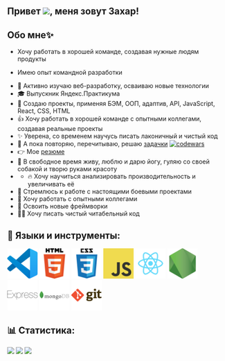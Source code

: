## Привет <img src="https://github.com/blackcater/blackcater/raw/main/images/Hi.gif" height="26"/>, меня зовут Захар!


## Обо мне✨

* Хочу работать в хорошей команде, создавая нужные людям продукты

* Имею опыт командной разработки
 - :mag_right:  Активно изучаю веб-разработку, осваиваю новые технологии
 - :mortar_board: Выпускник Яндекс.Практикума
 - :memo: Создаю проекты, применяя БЭМ, ООП, адаптив, API, JavaScript, React, CSS, HTML
 - :thumbsup: Хочу работать в хорошей команде с опытными коллегами, создавая реальные проекты
 - :sparkles: Уверена, со временем научусь писать лаконичный и чистый код
 - :muscle:  А пока повторяю, перечитываю, решаю [задачки](https://www.codewars.com/users/gutmalina) [![codewars](https://www.codewars.com/users/gutmalina/badges/micro)](https://www.codewars.com/users/gutmalina/badges/micro) 
 - :point_right: Мое [резюме](https://github.com/gutmalina/gutmalina/blob/master/image/Гуткевич%20Марина%20Ивановна%20(5).pdf)
 - :dancer: В свободное время живу, люблю и дарю йогу, гуляю со своей собакой и творю руками красоту
 - - 🔥 Хочу научиться анализировать производительность и увеличивать её
- 🎯 Стремлюсь к работе с настоящими боевыми проектами
- 🔞 Хочу работать с опытными коллегами
- 🏫 Освоить новые фреймворки
- ✍🏻 Хочу писать чистый читабельный код

## :hammer: Языки и инструменты:
<p>
<img src="https://raw.githubusercontent.com/github/explore/80688e429a7d4ef2fca1e82350fe8e3517d3494d/topics/visual-studio-code/visual-studio-code.png" alt="VS Code" height="70">
<img src="https://raw.githubusercontent.com/github/explore/80688e429a7d4ef2fca1e82350fe8e3517d3494d/topics/html/html.png" alt="HTML" height="70">
<img src="https://raw.githubusercontent.com/github/explore/80688e429a7d4ef2fca1e82350fe8e3517d3494d/topics/css/css.png" alt="CSS" height="70" >
<img src="https://raw.githubusercontent.com/github/explore/80688e429a7d4ef2fca1e82350fe8e3517d3494d/topics/javascript/javascript.png" alt="Javascript" height="70">
<img src="https://raw.githubusercontent.com/github/explore/80688e429a7d4ef2fca1e82350fe8e3517d3494d/topics/react/react.png" alt="React" height="70">
<img src="https://raw.githubusercontent.com/github/explore/80688e429a7d4ef2fca1e82350fe8e3517d3494d/topics/nodejs/nodejs.png" alt="NodeJS" height="70">
<img src="https://raw.githubusercontent.com/github/explore/80688e429a7d4ef2fca1e82350fe8e3517d3494d/topics/express/express.png" alt="Express" height="70">
<img src="https://raw.githubusercontent.com/github/explore/80688e429a7d4ef2fca1e82350fe8e3517d3494d/topics/mongodb/mongodb.png" alt="Express" height="70">
<img src="https://raw.githubusercontent.com/github/explore/80688e429a7d4ef2fca1e82350fe8e3517d3494d/topics/git/git.png" alt="git" height="70">
</p>

## :bar_chart: Статистика: 

![](https://github-profile-summary-cards.vercel.app/api/cards/repos-per-language?username=MenshikovZakhar&theme=github_dark) 
![](https://github-profile-summary-cards.vercel.app/api/cards/stats?username=MenshikovZakhar&theme=github_dark)
![](https://github-profile-summary-cards.vercel.app/api/cards/profile-details?username=MenshikovZakhar&theme=github_dark)
